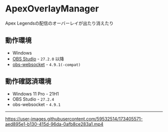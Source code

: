 # ApexOverlayManager
Apex Legendsの配信のオーバーレイが出たり消えたり

## 動作環境
- Windows
- [OBS Studio](https://obsproject.com/ja) - `27.2.0` 以降
- [obs-websocket](https://github.com/obsproject/obs-websocket) - `4.9.1(-compat)`

## 動作確認済環境
- Windows 11 Pro - 21H1
- OBS Studio - `27.2.4`
- obs-websocket - `4.9.1`

---

https://user-images.githubusercontent.com/59532514/173405571-aed895e1-b130-415d-96da-0afb8ce283a1.mp4
